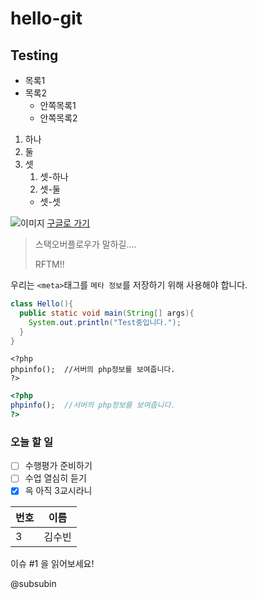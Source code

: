 # hello-git
## Testing

* 목록1
* 목록2
  * 안쪽목록1
  * 안쪽목록2
  
1. 하나
1. 둘
1. 셋
   1. 셋-하나
   1. 셋-둘
   * 셋-셋
   
![이미지](https://www.google.com/images/branding/googlelogo/1x/googlelogo_color_272x92dp.png)
[구글로 가기](https://www.google.com/)

> 스택오버플로우가 말하길....
>
> RFTM!!

우리는 `<meta>`태그를 `메타 정보`를 저장하기 위해 사용해야 합니다.

```java
class Hello(){
  public static void main(String[] args){
    System.out.println("Test중입니다.");
  }
}
```
```
<?php
phpinfo();  //서버의 php정보를 보여줍니다.
?>
```

```php
<?php
phpinfo();  //서버의 php정보를 보여줍니다.
?>
```

### 오늘 할 일
- [ ] 수행평가 준비하기
- [ ] 수업 열심히 듣기
- [x] 윽 아직 3교시라니

| 번호 | 이름 |
| ---- | ----|
| 3 | 김수빈 |

이슈 #1 을 읽어보세요!

@subsubin

